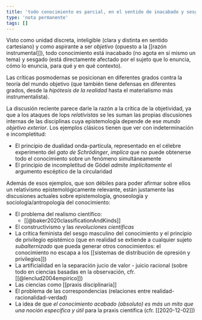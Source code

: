 ```yaml
---
title: 'todo conocimiento es parcial, en el sentido de inacabado y sesgado'
type: 'nota permanente'
tags: []
---
```

Visto como unidad discreta, inteligible (clara y distinta en sentido cartesiano) y como aspirante a ser *objetivo* (opuesto a la [[razón instrumental]]), todo conocimiento está inacabado (no agota en sí mismo un tema) y sesgado (está directamente afectado por el sujeto que lo enuncia, cómo lo enuncia, para qué y en qué contexto).

Las críticas posmodernas se posicionan en diferentes grados contra la teoría del mundo objetivo (que también tiene defensas en diferentes grados, desde la *hipótesis de la realidad* hasta el materialismo más instrumentalista).

La discusión reciente parece darle la razón a la crítica de la objetividad, ya que a los ataques de lops *relativistas* se les suman las propias discusiones internas de las disciplinas cuya epistemología depende de ese *mundo objetivo exterior*. Los ejemplos clásicos tienen que ver con indeterminación e incompletitud:

- El principio de dualidad onda-partícula, representado en el célebre experimento del *gato de Schrödinger*, *implica* que no puede obtenerse todo el conocimiento sobre un fenómeno simultáneamente
- El principio de incompletitud de Gödel *admite implícitamente* el argumento escéptico de la circularidad

Además de esos ejemplos, que son débiles para poder afirmar sobre ellos un relativismo epistemológicamente relevante, están justamente las discusiones actuales sobre epistemología, gnoseología y sociología/antropología del conocimiento:

- El problema del realismo científico:
    - [[@baker2020classificationAndKinds]]
- El constructivismo y las *revoluciones científicas*
- La crítica feminista del sesgo masculino del conocimiento y el principio de privilegio epistémico (que en realidad se extiende a cualquier sujeto *subalternizado* que pueda generar otros conocimientos: el conocimiento no escapa a los [[sistemas de distribución de opresión y privilegios]])
- La artificialidad en la separación jucio de valor - juicio racional (sobre todo en ciencias basadas en la observación, cfr. [[@lenclud2004empirico]])
- Las ciencias como [[praxis disciplinaria]]
- El problema de las correspondencias (relaciones entre realidad-racionalidad-verdad)
- La idea de que *el conocimiento acabado (absoluto) es más un mito que una noción específica y útil* para la praxis científica (cfr. [[2020-12-02]])